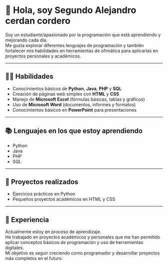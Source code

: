 # 👋 Hola, soy Segundo Alejandro cerdan cordero

Soy un estudiante/apasionado por la programación que está aprendiendo y mejorando cada día.  
Me gusta explorar diferentes lenguajes de programación y también fortalecer mis habilidades en herramientas de ofimática para aplicarlas en proyectos personales y académicos.  

---

## 👨‍💻 Habilidades
- Conocimientos básicos de **Python**, **Java**, **PHP** y **SQL**  
- Creación de páginas web simples con **HTML** y **CSS**  
- Manejo de **Microsoft Excel** (fórmulas básicas, tablas y gráficos)  
- Uso de **Microsoft Word** (documentos, informes y formatos)  
- Conocimientos básicos en **PowerPoint** para presentaciones  

---

## 📚 Lenguajes en los que estoy aprendiendo
- Python  
- Java  
- PHP  
- SQL  

---
## 🚀 Proyectos realizados
- Ejercicios prácticos en Python  
- Pequeños proyectos académicos en HTML y CSS  

---

## 📝 Experiencia
Actualmente estoy en proceso de aprendizaje.  
He trabajado en proyectos académicos y personales que me han permitido aplicar conceptos básicos de programación y uso de herramientas digitales.  
Mi objetivo es seguir creciendo como programador y desarrollar proyectos más completos en el futuro.  

